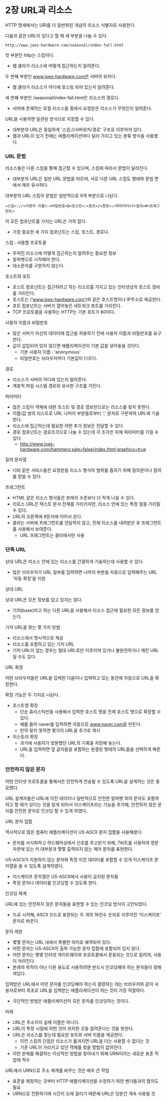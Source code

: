# 2장 URL과 리소스

HTTP 명세에서는 URI를 더 일반화된 개념의 리소스 식별자로 사용한다.

다음과 같은 URL이 있다고 할 때 세 부분을 나눌 수 있다.
```
http://www.joes-hardware.com/seasonal/index-fall.html
```

첫 부분인 http는 스킴이다.
* 웹 클라가 리소스에 어떻게 접근하는지 알려준다.

두 번째 부분인 www.joes-hardware.com은 서버의 위치다.
* 웹 클라가 리소스가 어디에 호스팅 되어 있는지 알려준다.

세 번째 부분인 /seasonal/index-fall.html은 리소스의 경로다.
* 서버에 존재하는 로컬 리소스들 중에서 요청받은 리소스가 무엇인지 알려준다.

URL을 사용하면 일관된 방식으로 지칭할 수 있다.
* 대부분의 URL은 동일하게 '스킴://서버위치/경로’ 구조로 이루어져 있다.
* 웹과 URL이 있기 전에는 애플리케이션마다 달리 가지고 있는 분류 방식을 사용했다.

### URL 문법
리소스들은 다른 스킴을 통해 접근할 수 있으며, 스킴에 따라서 문법이 달라진다.
* 대부분의 URL은 일반 URL 문법을 따르며, 서로 다른 URL 스킴도 형태와 문법 면에서 매우 유사하다.

대부분의 URL 스킴의 문법은 일반적으로 9개 부분으로 나뉜다.
```
<스킴>://<사용자 이름>:<비밀번호>@<호스트>:<포트>/<경로>;<파라미터>?<질의>#<프래그먼트>
```

이 모든 컴포넌트를 가지는 URL은 거의 없다.
* 가장 중요한 세 가지 컴포넌트는 스킴, 호스트, 경로다.

스킴 : 사용할 프로토콜
* 주어진 리소스에 어떻게 접근하는지 알려주는 중요한 정보
* 알파벳으로 시작해야 한다.
* 대소문자를 구분하지 않는다.

호스트와 포트
* 호스트 컴포넌트는 접근하려고 하는 리소르를 가지고 있는 인터넷상의 호스트 장비를 가리킨다.
* 호스트는 (‘www.joes-hardware.com’)와 같은 호스트명이나 IP주소로 제공한다.
* 포트 컴포넌트는 서버가 열어놓은 네트워크 포트를 가리킨다.
* TCP 프로토콜을 사용하는 HTTP는 기본 포트가 80이다.

사용자 이름과 비밀번호
* 많은 서버가 자신의 데이터에 접근을 허용하기 전에 사용자 이름과 비밀번호를 요구한다.
* 값이 삽입되어 있지 않으면 애플리케이션이 기본 값을 넣어놓을 것이다.
    * 기본 사용자 이름 : ‘anonymous'
    * 비밀번호는 브라우저마다 기본값이 다르다.

경로
* 리소스가 서버의 어디에 있는지 알려준다.
* 계층적 파일 시스템 경로와 유사한 구조를 가진다.

파라미터
* 많은 스킴이 객체에 대한 호스트 및 경로 정보만으로는 리소스를 찾지 못한다.
* 이름/값 쌍의 리스트로 URL 나머지 부분들로부터 ‘;’ 문자로 구분하여 URL에 기술한다.
* 리소스에 접근하는데 필요한 어떤 추가 정보든 전달할 수 있다.
* 경로 컴포넌트는 경로조각으로 나눌 수 있는데 각 조각은 자체 파라미터를 가질 수 있다.
    * http://www.joes-hardware.com/hammers;sale=false/index.html;graphics=true

질의 문자열
* 디비 같은 서비스들은 요청받을 리소스 형식의 범위를 좁히기 위해 질의문이나 질의를 받을 수 있다.

프래그먼트
* HTML 같은 리소스 형식들은 본래의 수준보다 더 작게 나뉠 수 있다.
* 리로스 URL은 텍스트 문서 전체를 가리키지만, 리소스 안에 있는 특정 절을 가리킬 수 있다.
* URL의 오른쪽에 #문자에 이어서 온다.
* 클라는 서버에 프래그먼트를 전달하지 않고, 전체 리소스를 내려받은 후 프래그먼트를 사용해서 보여준다.
    * URL 프래그먼트는 클라에서만 사용

### 단축 URL
상대 URL은 리소스 안에 있는 리소스를 간결하게 기술하는데 사용할 수 있다.
* 많은 브라우저가 URL 일부를 입력하면 나머지 부분을 자동으로 입력해주는 URL ‘자동 확장’을 지원

상대 URL

상대 URL은 모든 정보를 담고 있지는 않다.
* 기저(base)라고 하는 다른 URL을 사용해서 리소스 접근에 필요한 모든 정보를 얻는다.

기저 URL을 찾는 몇 가지 방법
* 리소스에서 명시적으로 제공
* 리소스를 포함하고 있는 기저 URL
* 기저 URL이 없는 경우는 절대 URL로만 이루어져 있거나 불완전하거나 깨진 URL일 수도 있다.

URL 확장

어떤 브라우저들은 URL을 입력한 다음이나 입력하고 있는 동안에 자동으로 URL을 확장한다.

확장 기능은 두 가지로 나뉜다.
* 호스트명 확장
    * 단순 휴리스틱만을 사용해서 입력한 호스트 명을 전체 호스트 명으로 확장할 수 있다.
    * 예를 들어 naver를 입력하면 자동으로 www.naver.com을 만든다.
    * 만약 찾지 못하면 몇가지 URL을 추가로 제시
* 히스토리 확장
    * 과거에 사용자가 방문했던 URL의 기록을 저장해 놓는다.
    * URL을 입력하면 앞 글자들을 포함하는 완결된 형태의 URL들을 선택하게 해준다.

### 안전하지 않은 문자
어떤 인터넷 프로토콜을 통해서든 안전하게 전송될 수 있도록 URL을 설계하는 것은 중요했다.

URL 설계자들은 URL에 이진 데이터나 일반적으로 안전한 알파벳 외의 문자도 포함하려고 할 때가 있다는 것을 알게 되어서 이스케이프라는 기능을 추가해, 안전하지 않은 문자를 안전한 문자로 인코딩 할 수 있게 하였다.

URL 문자 집합

역사적으로 많은 컴퓨터 애플리케이션이 US-ASCII 문자 집합을 사용해왔다.
* 문자를 서식화하고 하드웨어상에서 신호를 주고받기 위해, 7비트를 사용하여 영문 자판에 있는 키 대부분과 몇몇 출력되지 않는 제어 문자를 표현한다.

US-ASCII가 지원하지 않는 문자와 특정 이진 데이터를 포함할 수 있게 이스케이프 문자열을 쓸 수 있도록 설계하였다.
* 이스케이프 문자열은 US-ASCII에서 사용이 금지된 문자들
* 특정 문자나 데이터를 인코딩할 수 있도록 한다.

인코딩 체계

URL에 있는 안전하지 않은 문자들을 표현할 수 있는 인코딩 방식이 고안되었다.
* %로 시작해, ASCII 코드로 표현되는 두 개의 16진수 숫자로 이루어진 ‘이스케이프’ 문자로 바꾼다.

문자 제한
* 몇몇 문자는 URL 내에서 특별한 의미로 예약되어 있다. 
* 어떤 문자는 US-ASCII의 출력 가능한 문자 집합에 포함되어 있지 않다.
* 어떤 문자는 몇몇 인터넷 게이트웨이와 프로토콜에서 혼동되는 것으로 알려져, 사용이 꺼려진다.
* 본래의 목적이 아닌 다른 용도로 사용하려면 반드시 인코딩해야 하는 문자들이 정해져있다.

입력받은 URL에서 어떤 문자를 인코딩해야 하는지 결정하는 데는 브라우저와 같이 사용자로부터 최초로 URL을 입력받는 애플리케이션이 하는 것이 가장 적절하다.
* 극단적인 방법은 애플리케이션이 모든 문자를 인코딩하는 것이다.

미래
* URL은 주소이지 실제 이름은 아니다.
* URL이 특정 시점에 어떤 것이 위치한 곳을 알려준다는 것을 뜻한다.
* URL은 리소스를 찾는데 필요한 포트와 서버 이름을 제공한다.
    * 이런 스킴의 단점은 리소스가 옮겨지면 URL을 더는 사용할 수 없다는 것
    * 기존 URL이 가리키고 있던 객체를 찾을 방법이 없어진다.
* 이런 문제를 해결하는 이상적인 방법을 찾아내기 위해  URN이라는 새로운 표준 작업에 착수

URL에서 URN으로 주소 체계를 바꾸는 것은 매우 큰 작업
* 표준을 제정하는 것부터 HTTP 애플리케이션을 수정하기 위한 벤더들과의 합의도 필요
* URN으로 전환하기에 시간이 오래 걸리기 때문에 URL은 당분간 계속 사용될 것